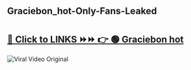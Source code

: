 
 ## Graciebon_hot-Only-Fans-Leaked

# <h2><a href="https://clipsfans.com/Graciebon_hot&ref=git">🔗 Click to LINKS ⏩⏩ 👉 🟢 Graciebon hot </a></h2>

<a href="https://clipsfans.com/Graciebon_hot&ref=git" rel="nofollow" data-target="animated-image.originalLink"><img src="https://i.ibb.co.com/xMMVF88/686577567.gif" alt="Viral Video Original" style="max-width: 100%; display: inline-block;" data-target="animated-image.originalImage"></a>
